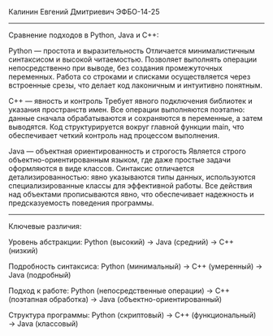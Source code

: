 Калинин Евгений Дмитриевич ЭФБО-14-25
__________________________________________________________

 Сравнение подходов в Python, Java и C++:


 Python — простота и выразительность
Отличается минималистичным синтаксисом и высокой читаемостью. Позволяет выполнять операции непосредственно при выводе, без создания промежуточных переменных. Работа со строками и списками осуществляется через встроенные срезы, что делает код лаконичным и интуитивно понятным.

 C++ — явность и контроль
Требует явного подключения библиотек и указания пространств имен. Все операции выполняются поэтапно: данные сначала обрабатываются и сохраняются в переменные, а затем выводятся. Код структурируется вокруг главной функции main, что обеспечивает четкий контроль над процессом выполнения.

 Java — объектная ориентированность и строгость
Является строго объектно-ориентированным языком, где даже простые задачи оформляются в виде классов. Синтаксис отличается детализированностью: явно указываются типы данных, используются специализированные классы для эффективной работы. Все действия над объектами прописываются явно, что обеспечивает надежность и предсказуемость поведения программы.
__________________________________________________________
 Ключевые различия:

Уровень абстракции: Python (высокий) → Java (средний) → C++ (низкий)

Подробность синтаксиса: Python (минимальный) → C++ (умеренный) → Java (подробный)

Подход к работе: Python (непосредственные операции) → C++ (поэтапная обработка) → Java (объектно-ориентированный)

Структура программы: Python (скриптовый) → C++ (функциональный) → Java (классовый)
